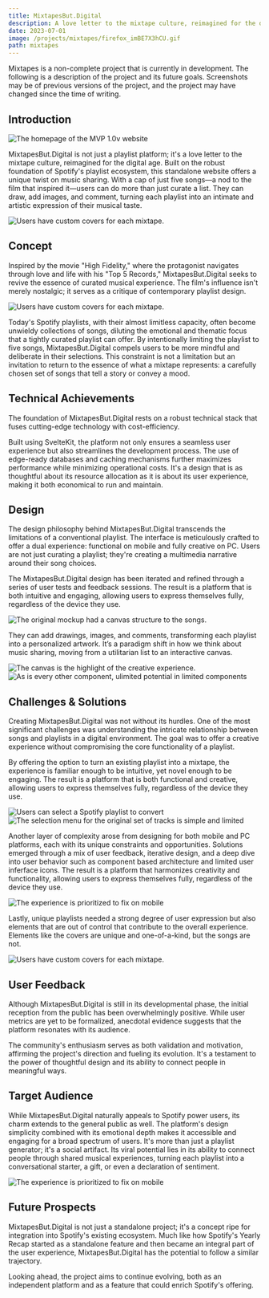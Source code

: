 ```yaml
---
title: MixtapesBut.Digital
description: A love letter to the mixtape culture, reimagined for the digital age.
date: 2023-07-01
image: /projects/mixtapes/firefox_imBE7X3hCU.gif
path: mixtapes
---
```


<div class="px-4 rounded-xl bg-red-800 text-red-50">
<p class="py-4">
Mixtapes is a non-complete project that is currently in development. The following is a description of the project and its future goals. Screenshots may be of previous versions of the project, and the project may have changed since the time of writing.
</p>
</div>

## Introduction

![The homepage of the MVP 1.0v website](/projects/mixtapes/firefox_JFvocGu4dK.gif)

MixtapesBut.Digital is not just a playlist platform; it's a love letter to the mixtape culture, reimagined for the digital age. Built on the robust foundation of Spotify's playlist ecosystem, this standalone website offers a unique twist on music sharing. With a cap of just five songs—a nod to the film that inspired it—users can do more than just curate a list. They can draw, add images, and comment, turning each playlist into an intimate and artistic expression of their musical taste.

![Users have custom covers for each mixtape.](/projects/mixtapes/firefox_imBE7X3hCU.gif)

## Concept

Inspired by the movie "High Fidelity," where the protagonist navigates through love and life with his "Top 5 Records," MixtapesBut.Digital seeks to revive the essence of curated musical experience. The film's influence isn't merely nostalgic; it serves as a critique of contemporary playlist design.

![Users have custom covers for each mixtape.](/projects/mixtapes/firefox_WOOWT5luhE.gif)

Today's Spotify playlists, with their almost limitless capacity, often become unwieldy collections of songs, diluting the emotional and thematic focus that a tightly curated playlist can offer. By intentionally limiting the playlist to five songs, MixtapesBut.Digital compels users to be more mindful and deliberate in their selections. This constraint is not a limitation but an invitation to return to the essence of what a mixtape represents: a carefully chosen set of songs that tell a story or convey a mood.

## Technical Achievements

The foundation of MixtapesBut.Digital rests on a robust technical stack that fuses cutting-edge technology with cost-efficiency.

Built using SvelteKit, the platform not only ensures a seamless user experience but also streamlines the development process. The use of edge-ready databases and caching mechanisms further maximizes performance while minimizing operational costs. It's a design that is as thoughtful about its resource allocation as it is about its user experience, making it both economical to run and maintain.

## Design

The design philosophy behind MixtapesBut.Digital transcends the limitations of a conventional playlist. The interface is meticulously crafted to offer a dual experience: functional on mobile and fully creative on PC. Users are not just curating a playlist; they're creating a multimedia narrative around their song choices.

The MixtapesBut.Digital design has been iterated and refined through a series of user tests and feedback sessions. The result is a platform that is both intuitive and engaging, allowing users to express themselves fully, regardless of the device they use.

![The original mockup had a canvas structure to the songs.](/projects/mixtapes/firefox_oVvpur9Syk.gif)

They can add drawings, images, and comments, transforming each playlist into a personalized artwork. It’s a paradigm shift in how we think about music sharing, moving from a utilitarian list to an interactive canvas.

![The canvas is the highlight of the creative experience.](/projects/mixtapes/firefox_LD712Jeiix.gif)
![As is every other component, ulimited potential in limited components](/projects/mixtapes/firefox_oBQP1E1HpP.gif)

## Challenges & Solutions

Creating MixtapesBut.Digital was not without its hurdles. One of the most significant challenges was understanding the intricate relationship between songs and playlists in a digital environment. The goal was to offer a creative experience without compromising the core functionality of a playlist.

By offering the option to turn an existing playlist into a mixtape, the experience is familiar enough to be intuitive, yet novel enough to be engaging. The result is a platform that is both functional and creative, allowing users to express themselves fully, regardless of the device they use.

![Users can select a Spotify playlist to convert](/projects/mixtapes/firefox_tvvf8ftP5W.png)
![The selection menu for the original set of tracks is simple and limited](/projects/mixtapes/JPEGView_SZXpZF3odp.png)

Another layer of complexity arose from designing for both mobile and PC platforms, each with its unique constraints and opportunities. Solutions emerged through a mix of user feedback, iterative design, and a deep dive into user behavior such as component based architecture and limited user inferface icons. The result is a platform that harmonizes creativity and functionality, allowing users to express themselves fully, regardless of the device they use.

![The experience is prioritized to fix on mobile](/projects/mixtapes/firefox_sILPnNztT6.gif)

Lastly, unique playlists needed a strong degree of user expression but also elements that are out of control that contribute to the overall experience. Elements like the covers are unique and one-of-a-kind, but the songs are not.

![Users have custom covers for each mixtape.](/projects/mixtapes/firefox_MuqB8eMQxv.gif)

## User Feedback

Although MixtapesBut.Digital is still in its developmental phase, the initial reception from the public has been overwhelmingly positive. While user metrics are yet to be formalized, anecdotal evidence suggests that the platform resonates with its audience.

The community's enthusiasm serves as both validation and motivation, affirming the project's direction and fueling its evolution. It's a testament to the power of thoughtful design and its ability to connect people in meaningful ways.

## Target Audience

While MixtapesBut.Digital naturally appeals to Spotify power users, its charm extends to the general public as well. The platform's design simplicity combined with its emotional depth makes it accessible and engaging for a broad spectrum of users. It's more than just a playlist generator; it's a social artifact. Its viral potential lies in its ability to connect people through shared musical experiences, turning each playlist into a conversational starter, a gift, or even a declaration of sentiment.

![The experience is prioritized to fix on mobile](/projects/mixtapes/firefox_MLfv2cqBzw.png)

## Future Prospects

MixtapesBut.Digital is not just a standalone project; it's a concept ripe for integration into Spotify's existing ecosystem. Much like how Spotify's Yearly Recap started as a standalone feature and then became an integral part of the user experience, MixtapesBut.Digital has the potential to follow a similar trajectory.

Looking ahead, the project aims to continue evolving, both as an independent platform and as a feature that could enrich Spotify's offering.
